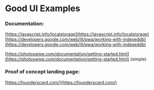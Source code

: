 # Good UI Examples

### Documentation:

[https://javascript.info/localstorage](https://javascript.info/localstorage)  
[https://developers.google.com/web/ilt/pwa/working-with-indexeddb](https://developers.google.com/web/ilt/pwa/working-with-indexeddb)

[https://photoswipe.com/documentation/getting-started.html](https://photoswipe.com/documentation/getting-started.html) \(simple\)

###  Proof of concept landing page:

[https://founderscard.com/](https://founderscard.com/)













